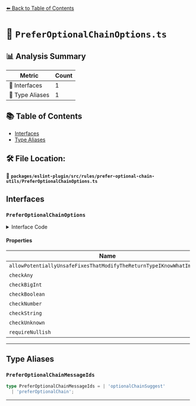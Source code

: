 [⬅️ Back to Table of Contents](../../../../../index.md)

# 📄 `PreferOptionalChainOptions.ts`

## 📊 Analysis Summary

| Metric | Count |
|--------|-------|
| 📐 Interfaces | 1 |
| 📑 Type Aliases | 1 |

## 📚 Table of Contents

- [Interfaces](#interfaces)
- [Type Aliases](#type-aliases)

## 🛠️ File Location:
📂 **`packages/eslint-plugin/src/rules/prefer-optional-chain-utils/PreferOptionalChainOptions.ts`**

## Interfaces

### `PreferOptionalChainOptions`

<details><summary>Interface Code</summary>

```ts
export interface PreferOptionalChainOptions {
  allowPotentiallyUnsafeFixesThatModifyTheReturnTypeIKnowWhatImDoing?: boolean;
  checkAny?: boolean;
  checkBigInt?: boolean;
  checkBoolean?: boolean;
  checkNumber?: boolean;
  checkString?: boolean;
  checkUnknown?: boolean;
  requireNullish?: boolean;
}
```
</details>

#### Properties

| Name | Type | Optional | Description |
|------|------|----------|-------------|
| `allowPotentiallyUnsafeFixesThatModifyTheReturnTypeIKnowWhatImDoing` | `boolean` | ✓ |  |
| `checkAny` | `boolean` | ✓ |  |
| `checkBigInt` | `boolean` | ✓ |  |
| `checkBoolean` | `boolean` | ✓ |  |
| `checkNumber` | `boolean` | ✓ |  |
| `checkString` | `boolean` | ✓ |  |
| `checkUnknown` | `boolean` | ✓ |  |
| `requireNullish` | `boolean` | ✓ |  |


---

## Type Aliases

### `PreferOptionalChainMessageIds`

```ts
type PreferOptionalChainMessageIds = | 'optionalChainSuggest'
  | 'preferOptionalChain';
```


---